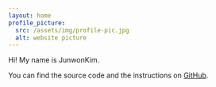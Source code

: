 ```yaml
---
layout: home
profile_picture:
  src: /assets/img/profile-pic.jpg
  alt: website picture
---
```


<p>
  Hi! My name is JunwonKim.
</p>

<p>
  You can find the source code and the instructions on <a href="https://github.com/eliottvincent/bay">GitHub</a>.
</p>
